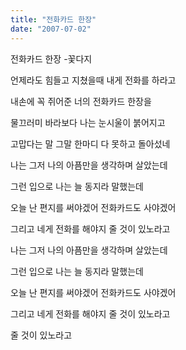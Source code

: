 ```yaml
---
title: "전화카드 한장"
date: "2007-07-02"
---
```


전화카드 한장 -꽃다지

언제라도 힘들고 지쳤을때 내게 전화를 하라고

내손에 꼭 쥐어준 너의 전화카드 한장을

물끄러미 바라보다 나는 눈시울이 붉어지고

고맙다는 말 그말 한마디 다 못하고 돌아섰네

나는 그저 나의 아픔만을 생각하며 살았는데

그런 입으로 나는 늘 동지라 말했는데

오늘 난 편지를 써야겠어 전화카드도 사야겠어

그리고 네게 전화를 해야지 줄 것이 있노라고

나는 그저 나의 아픔만을 생각하며 살았는데

그런 입으로 나는 늘 동지라 말했는데

오늘 난 편지를 써야겠어 전화카드도 사야겠어

그리고 네게 전화를 해야지 줄 것이 있노라고

줄 것이 있노라고
